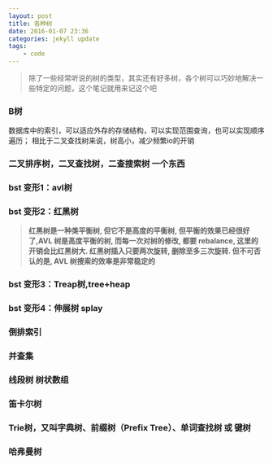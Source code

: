 ```yaml
---
layout: post
title: 各种树
date: 2016-01-07 23:36
categories: jekyll update
tags:
    - code
---
```


> 除了一些经常听说的树的类型，其实还有好多树，各个树可以巧妙地解决一些特定的问题，这个笔记就用来记这个吧

### B树

数据库中的索引，可以适应外存的存储结构，可以实现范围查询，也可以实现顺序遍历；
相比于二叉查找树来说，树高小，减少频繁io的开销

### 二叉排序树，二叉查找树，二查搜索树 一个东西

### bst 变形1：avl树

### bst 变形2：红黑树

> **红黑树是一种类平衡树, 但它不是高度的平衡树, 但平衡的效果已经很好了,AVL 树是高度平衡的树, 而每一次对树的修改, 都要 rebalance, 这里的开销会比红黑树大. 红黑树插入只要两次旋转, 删除至多三次旋转. 但不可否认的是, AVL 树搜索的效率是非常稳定的**

### bst 变形3：Treap树,tree+heap

### bst 变形4：伸展树 splay

### 倒排索引

### 并查集

### 线段树 树状数组

### 笛卡尔树

### Trie树，又叫字典树、前缀树（Prefix Tree）、单词查找树 或 键树

### 哈弗曼树
